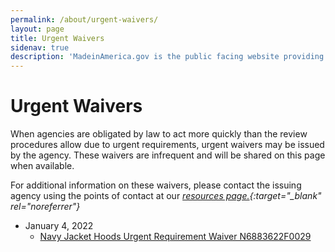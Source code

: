 ```yaml
---
permalink: /about/urgent-waivers/
layout: page
title: Urgent Waivers
sidenav: true
description: 'MadeinAmerica.gov is the public facing website providing information about Executive Order 14005: Ensuring the Future is Made in America by All of America’s Workers.'
---
```


# Urgent Waivers

When agencies are obligated by law to act more quickly than the review procedures allow due to urgent requirements, urgent waivers may be issued by the agency. These waivers are infrequent and will be shared on this page when available.

For additional information on these waivers, please contact the issuing agency using the points of contact at our _[resources page.](https://www.madeinamerica.gov/customer-service/resources/){:target="\_blank" rel="noreferrer"}_

- January 4, 2022
  - [Navy Jacket Hoods Urgent Requirement Waiver N6883622F0029](/urgent-waivers/Navy-Jacket-hoods-Urgent-Requirement-Waiver-N6883622F0029-4-Jan-22-for-posting.xlsx)
